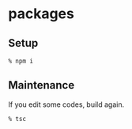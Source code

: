 # packages

## Setup
```
% npm i
```

## Maintenance
If you edit some codes, build again.

```
% tsc
```